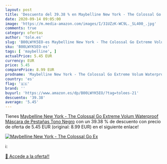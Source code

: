 ```yaml
---
layout: post
title: 'Descuento del 39.38 % en Maybelline New York - The Colossal Go Ex'
date: 2020-09-14 09:05:00
image: 'https://m.media-amazon.com/images/I/31UZzK-WC9L._SL400_.jpg'
comments: true
category: ofertas
author: 'tole.es'
slug: 'B00LWYK5EO-es Maybelline New York - The Colossal Go Extreme Volum...'
sku: 'B00LWYK5EO-es'
tags: [ 'maybelline', ]
actualPrice: 5.45 EUR
currency: EUR
price: 5.45
comparePrice: 8.99 EUR
prodname: 'Maybelline New York - The Colossal Go Extreme Volum Waterproof  Máscara de Pestañas  Tono Negro'
country: 'es'
flag: '🇪🇸'
brand: ''
buyurl: 'https://www.amazon.es/dp/B00LWYK5EO/?tag=tolees-21'
descuento: '39.38'
average: '5.45'
---
```


Tienes [Maybelline New York - The Colossal Go Extreme Volum Waterproof  Máscara de Pestañas  Tono Negro](https://www.amazon.es/dp/B00LWYK5EO/?tag=tolees-21) con un 39.38 % de descuento con precio de oferta de 5.45 EUR (original: 8.99 EUR) en el siguiente enlace!

[![Maybelline New York - The Colossal Go Ex](https://m.media-amazon.com/images/I/31UZzK-WC9L._SL400_.jpg)](https://www.amazon.es/dp/B00LWYK5EO/?tag=tolees-21)

ℹ️:


[🛒 Accede a la oferta!!](https://www.amazon.es/dp/B00LWYK5EO/?tag=tolees-21)
